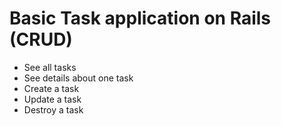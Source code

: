 # Basic Task application on Rails (CRUD)

* See all tasks
* See details about one task
* Create a task
* Update a task
* Destroy a task
